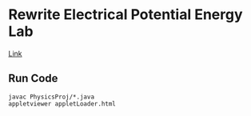 # Rewrite Electrical Potential Energy Lab
[Link](http://michaelwan2000.com/electrical_potential_energy.html)

## Run Code
```
javac PhysicsProj/*.java
appletviewer appletLoader.html
```
